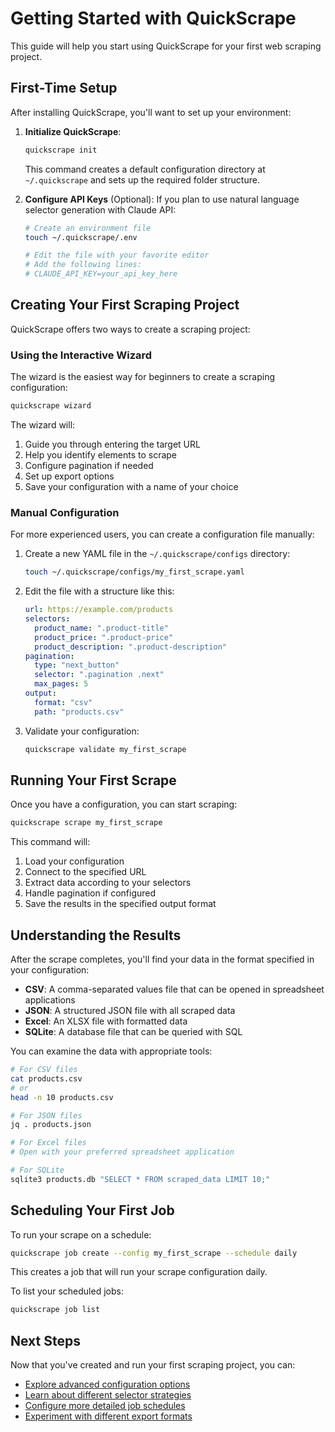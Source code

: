 # Getting Started with QuickScrape

This guide will help you start using QuickScrape for your first web scraping project.

## First-Time Setup

After installing QuickScrape, you'll want to set up your environment:

1. **Initialize QuickScrape**:
   ```bash
   quickscrape init
   ```
   This command creates a default configuration directory at `~/.quickscrape` and sets up the required folder structure.

2. **Configure API Keys** (Optional):
   If you plan to use natural language selector generation with Claude API:
   ```bash
   # Create an environment file
   touch ~/.quickscrape/.env
   
   # Edit the file with your favorite editor
   # Add the following lines:
   # CLAUDE_API_KEY=your_api_key_here
   ```

## Creating Your First Scraping Project

QuickScrape offers two ways to create a scraping project:

### Using the Interactive Wizard

The wizard is the easiest way for beginners to create a scraping configuration:

```bash
quickscrape wizard
```

The wizard will:
1. Guide you through entering the target URL
2. Help you identify elements to scrape
3. Configure pagination if needed
4. Set up export options
5. Save your configuration with a name of your choice

### Manual Configuration

For more experienced users, you can create a configuration file manually:

1. Create a new YAML file in the `~/.quickscrape/configs` directory:
   ```bash
   touch ~/.quickscrape/configs/my_first_scrape.yaml
   ```

2. Edit the file with a structure like this:
   ```yaml
   url: https://example.com/products
   selectors:
     product_name: ".product-title"
     product_price: ".product-price"
     product_description: ".product-description"
   pagination:
     type: "next_button"
     selector: ".pagination .next"
     max_pages: 5
   output:
     format: "csv"
     path: "products.csv"
   ```

3. Validate your configuration:
   ```bash
   quickscrape validate my_first_scrape
   ```

## Running Your First Scrape

Once you have a configuration, you can start scraping:

```bash
quickscrape scrape my_first_scrape
```

This command will:
1. Load your configuration
2. Connect to the specified URL
3. Extract data according to your selectors
4. Handle pagination if configured
5. Save the results in the specified output format

## Understanding the Results

After the scrape completes, you'll find your data in the format specified in your configuration:

- **CSV**: A comma-separated values file that can be opened in spreadsheet applications
- **JSON**: A structured JSON file with all scraped data
- **Excel**: An XLSX file with formatted data
- **SQLite**: A database file that can be queried with SQL

You can examine the data with appropriate tools:

```bash
# For CSV files
cat products.csv
# or
head -n 10 products.csv

# For JSON files
jq . products.json

# For Excel files
# Open with your preferred spreadsheet application

# For SQLite
sqlite3 products.db "SELECT * FROM scraped_data LIMIT 10;"
```

## Scheduling Your First Job

To run your scrape on a schedule:

```bash
quickscrape job create --config my_first_scrape --schedule daily
```

This creates a job that will run your scrape configuration daily.

To list your scheduled jobs:

```bash
quickscrape job list
```

## Next Steps

Now that you've created and run your first scraping project, you can:

- [Explore advanced configuration options](configuration.md)
- [Learn about different selector strategies](scraping-basics.md)
- [Configure more detailed job schedules](scheduling.md)
- [Experiment with different export formats](export-options.md) 